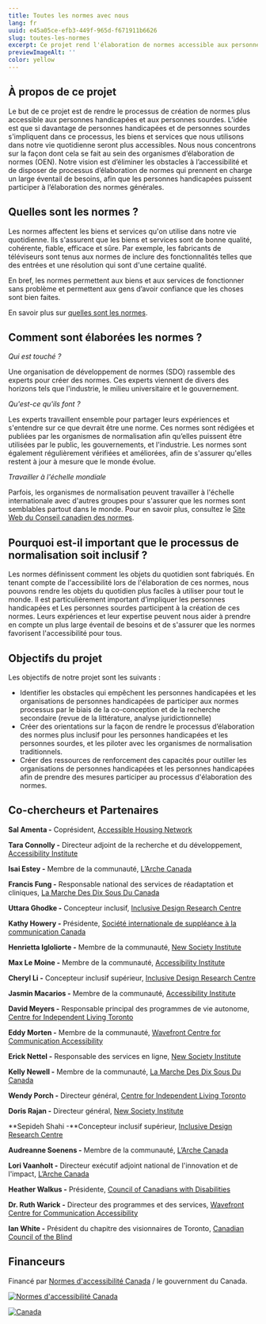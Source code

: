 ```yaml
---
title: Toutes les normes avec nous
lang: fr
uuid: e45a05ce-efb3-449f-965d-f671911b6626
slug: toutes-les-normes
excerpt: Ce projet rend l'élaboration de normes accessible aux personnes handicapées et aux personnes sourdes, garantissant ainsi que les biens et services sont inclusifs. Nous nous efforçons d'éliminer les obstacles au sein des organismes d'élaboration de normes (OEN) afin de soutenir la pleine participation.
previewImageAlt: ''
color: yellow
---
```

## À propos de ce projet

Le but de ce projet est de rendre le processus de création de normes plus accessible aux personnes handicapées et aux personnes sourdes. L'idée est que si davantage de personnes handicapées et de personnes sourdes s'impliquent dans ce processus, les biens et services que nous utilisons dans notre vie quotidienne seront plus accessibles. Nous nous concentrons sur la façon dont cela se fait au sein des organismes d’élaboration de normes (OEN). Notre vision est d’éliminer les obstacles à l’accessibilité et de disposer de processus d’élaboration de normes qui prennent en charge un large éventail de besoins, afin que les personnes handicapées puissent participer à l’élaboration des normes générales.

## Quelles sont les normes ?

Les normes affectent les biens et services qu'on utilise dans notre vie quotidienne. Ils s'assurent que les biens et services sont de bonne qualité, cohérente, fiable, efficace et sûre. Par exemple, les fabricants de téléviseurs sont tenus aux normes de inclure des fonctionnalités telles que des entrées et une résolution qui sont d'une certaine qualité.

En bref, les normes permettent aux biens et aux services de fonctionner sans problème et permettent aux gens d’avoir confiance que les choses sont bien faites.

En savoir plus sur [quelles sont les normes](https://www.youtube.com/watch?si=VY_Y8Yv4Z4kmKDcG&v=S47SCjCYJHo&feature=youtu.be).

## Comment sont élaborées les normes ?

_Qui est touché ?_

Une organisation de développement de normes (SDO) rassemble des experts pour créer des normes. Ces experts viennent de divers des horizons tels que l'industrie, le milieu universitaire et le gouvernement.

_Qu'est-ce qu'ils font ?_

Les experts travaillent ensemble pour partager leurs expériences et s'entendre sur ce que devrait être une norme.
Ces normes sont rédigées et publiées par les organismes de normalisation afin qu’elles puissent être utilisées par le public, les gouvernements,
et l'industrie. Les normes sont également régulièrement vérifiées et améliorées, afin de s'assurer qu'elles restent à jour à mesure que le monde évolue.

_Travailler à l'échelle mondiale_

Parfois, les organismes de normalisation peuvent travailler à l'échelle internationale avec d'autres groupes pour s'assurer que les normes sont semblables partout dans le monde.
Pour en savoir plus, consultez le
[Site Web du Conseil canadien des normes](https://scc-ccn.ca/standards/how-standards-are-developed/how-national-standards-are-developed).

## Pourquoi est-il important que le processus de normalisation soit inclusif ?

Les normes définissent comment les objets du quotidien sont fabriqués. En tenant compte de l'accessibilité lors de l'élaboration de ces normes, nous pouvons
rendre les objets du quotidien plus faciles à utiliser pour tout le monde. Il est particulièrement important d’impliquer les personnes handicapées et
Les personnes sourdes participent à la création de ces normes. Leurs expériences et leur expertise peuvent nous aider à prendre en compte un plus large éventail de besoins
et de s'assurer que les normes favorisent l'accessibilité pour tous.

## Objectifs du projet

Les objectifs de notre projet sont les suivants :

- Identifier les obstacles qui empêchent les personnes handicapées et les organisations de personnes handicapées de participer aux normes
processus par le biais de la co-conception et de la recherche secondaire (revue de la littérature, analyse juridictionnelle)
- Créer des orientations sur la façon de rendre le processus d’élaboration des normes plus inclusif pour les personnes handicapées
et les personnes sourdes, et les piloter avec les organismes de normalisation traditionnels.
- Créer des ressources de renforcement des capacités pour outiller les organisations de personnes handicapées et les personnes handicapées afin de prendre des mesures
participer au processus d'élaboration des normes.

## Co-chercheurs et Partenaires

**Sal Amenta -** Coprésident, [Accessible Housing Network](https://www.accessiblehousingnetwork.org/) 

**Tara Connolly -** Directeur adjoint de la recherche et du développement, [Accessibility Institute](https://carleton.ca/accessibility-institute/)

**Isai Estey -** Membre de la communauté, [L’Arche Canada](https://larche.ca/fr/)

**Francis Fung -** Responsable national des services de réadaptation et cliniques, [ La Marche Des Dix Sous Du Canada](https://www.marchofdimes.ca/fr-ca) 

 **Uttara Ghodke -** Concepteur inclusif, [Inclusive Design Research Centre](https://idrc.ocadu.ca/)

**Kathy Howery -** Présidente, [Société internationale de suppléance à la communication Canada](https://isaac-canada.org/)

**Henrietta Igloliorte -** Membre de la communauté, [New Society Institute](https://newsocietyinstitute.ca/)

**Max Le Moine -**  Membre de la communauté, [Accessibility Institute](https://carleton.ca/accessibility-institute/)

**Cheryl Li -** Concepteur inclusif supérieur, [Inclusive Design Research Centre](https://idrc.ocadu.ca/)

**Jasmin Macarios -**  Membre de la communauté, [Accessibility Institute](https://carleton.ca/accessibility-institute/)

**David Meyers -** Responsable principal des programmes de vie autonome, [Centre for Independent Living Toronto](https://cilt.ca/)

**Eddy Morten -** Membre de la communauté, [Wavefront Centre for Communication Accessibility](https://www.wavefrontcentre.ca/)

**Erick Nettel -** Responsable des services en ligne, [New Society Institute](https://newsocietyinstitute.ca/)

**Kelly Newell -** Membre de la communauté, [La Marche Des Dix Sous Du Canada](https://www.marchofdimes.ca/fr-ca)

**Wendy Porch -** Directeur général, [Centre for Independent Living Toronto](https://cilt.ca/)

**Doris Rajan -** Directeur général, [New Society Institute](https://newsocietyinstitute.ca/)

 **Sepideh Shahi -**Concepteur inclusif supérieur, [Inclusive Design Research Centre](https://idrc.ocadu.ca/)

**Audreanne Soenens -** Membre de la communauté, [L’Arche Canada](https://larche.ca/fr/)

**Lori Vaanholt -** Directeur exécutif adjoint national de l'innovation et de l'impact, [L’Arche Canada](https://larche.ca/fr/) 

**Heather Walkus -** Présidente, [Council of Canadians with Disabilities](http://www.ccdonline.ca/fr/)

**Dr. Ruth Warick -** Directeur des programmes et des services, [Wavefront Centre for Communication Accessibility](https://www.wavefrontcentre.ca/)

**Ian White -** Président du chapitre des visionnaires de Toronto, [Canadian Council of the Blind](http://www.ccbtorontovisionaries.ca/)

##

##

## Financeurs

Financé par [Normes d'accessibilité Canada](https://accessibilite.canada.ca) / le gouvernment du Canada.

[![Normes d'accessibilité Canada](/assets/uploads/asc.png)](https://accessibilite.canada.ca/)

[![Canada](/assets/uploads/canada.svg)](https://www.canada.ca/fr.html)
